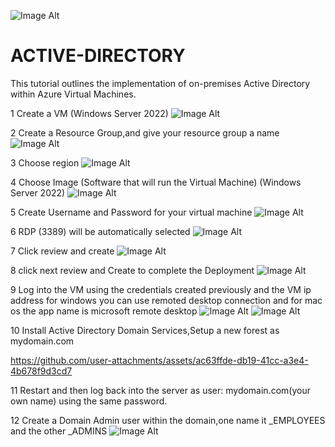  ![Image Alt](https://github.com/R0d19/ACTIVE-DIRECTORY/blob/0991c765ddbd200d8f4fcd5596fd9a05318e6f1c/win%20server.jpg)

# ACTIVE-DIRECTORY

This tutorial outlines the implementation of on-premises Active Directory within Azure Virtual Machines.

1 Create a VM (Windows Server 2022) 
![Image Alt](https://github.com/R0d19/ACTIVE-DIRECTORY/blob/dca8edcf97865fa7b2ae0c3f886689dd58ca0a9a/1%20.jpg)

2 Create a Resource Group,and give your resource group a name
  ![Image Alt](https://github.com/R0d19/ACTIVE-DIRECTORY/blob/05b56143653d46e38533bb36b7db7872a53fd06c/2%20.jpg)

3 Choose region 
![Image Alt](https://github.com/R0d19/ACTIVE-DIRECTORY/blob/f3b6c9981206be7070495735066d9e775bff977f/3%20.jpg)

4 Choose Image (Software that will run the Virtual Machine) (Windows Server 2022)
![Image Alt](https://github.com/R0d19/ACTIVE-DIRECTORY/blob/30a60641258ec4e51dc7035dd0d44f309fa8c792/4%20.jpg)

5 Create Username and Password for your virtual machine
![Image Alt](https://github.com/R0d19/ACTIVE-DIRECTORY/blob/7ffb882fd1c58dff113856258f2dec83ba90c9ac/5%20.jpg)

6  RDP (3389) will be automatically selected
![Image Alt](https://github.com/R0d19/ACTIVEdesktopremotedmicrosoftnameisapp-DIRECTORY/blob/83622143c19ed3f7d43b3dd61d5cf313562e93df/6%20.jpg)

7 Click review and create
![Image Alt](https://github.com/R0d19/ACTIVE-DIRECTORY/blob/main/7%20.jpg?raw=true)

8 click next review and Create to complete the Deployment
![Image Alt](https://github.com/R0d19/ACTIVE-DIRECTORY/blob/main/8%20%20.jpg?raw=true)

9 Log into the VM using the credentials created previously and the VM ip address for windows you can use remoted desktop connection and for mac os the app name is microsoft remote desktop
![Image Alt](https://github.com/R0d19/ACTIVE-DIRECTORY/blob/c3cf41baa34ea1bfce8d2871900b39a7d32be497/9.png)
![Image Alt](https://github.com/R0d19/ACTIVE-DIRECTORY/blob/9008555d7f61c195b7bdcd25c5feb40c352f702d/9.1.png)

10 Install Active Directory Domain Services,Setup a new forest as mydomain.com

https://github.com/user-attachments/assets/ac63ffde-db19-41cc-a3e4-4b678f9d3cd7

11 Restart and then log back into the server as user: mydomain.com\(your own name) using the same password.

12 Create a Domain Admin user within the domain,one name it _EMPLOYEES and the other _ADMINS
![Image Alt](https://github.com/R0d19/ACTIVE-DIRECTORY/blob/200bc81a5103c41945ad1e67d7bccdf2514c10b5/11.jpeg)
